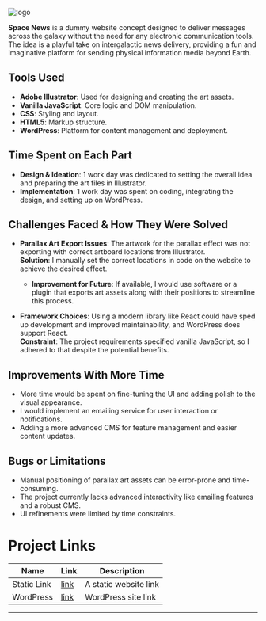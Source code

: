 ![logo](https://github.com/user-attachments/assets/5c16b60a-fada-413a-8d76-02c8ef1864ac)


**Space News** is a dummy website concept designed to deliver messages across the galaxy without the need for any electronic communication tools. The idea is a playful take on intergalactic news delivery, providing a fun and imaginative platform for sending physical information media  beyond Earth.

## Tools Used

- **Adobe Illustrator**: Used for designing and creating the art assets.
- **Vanilla JavaScript**: Core logic and DOM manipulation.
- **CSS**: Styling and layout.
- **HTML5**: Markup structure.
- **WordPress**: Platform for content management and deployment.

## Time Spent on Each Part

- **Design & Ideation**: 1 work day was dedicated to setting the overall idea and preparing the art files in Illustrator.
- **Implementation**: 1 work day was spent on coding, integrating the design, and setting up on WordPress.

## Challenges Faced & How They Were Solved

- **Parallax Art Export Issues**: The artwork for the parallax effect was not exporting with correct artboard locations from Illustrator.  
  **Solution**: I manually set the correct locations in code on the website to achieve the desired effect.
  - **Improvement for Future**: If available, I would use software or a plugin that exports art assets along with their positions to streamline this process.

- **Framework Choices**: Using a modern library like React could have sped up development and improved maintainability, and WordPress does support React.  
  **Constraint**: The project requirements specified vanilla JavaScript, so I adhered to that despite the potential benefits.

## Improvements With More Time

- More time would be spent on fine-tuning the UI and adding polish to the visual appearance.
- I would implement an emailing service for user interaction or notifications.
- Adding a more advanced CMS for feature management and easier content updates.

## Bugs or Limitations

- Manual positioning of parallax art assets can be error-prone and time-consuming.
- The project currently lacks advanced interactivity like emailing features and a robust CMS.
- UI refinements were limited by time constraints.

# Project Links

| Name          | Link                              | Description            |
|---------------|-----------------------------------|------------------------|
| Static Link   | [link](https://example.com](https://melsayedgit.github.io/space-new))  | A static website link  |
| WordPress     | [link](https://yourwordpresssite.com) | WordPress site link    |
---
